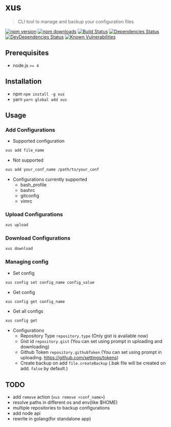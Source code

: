 # xus

> CLI tool to manage and backup your configuration files

[![npm version](https://img.shields.io/npm/v/xus.svg)](https://npmjs.org/package/xus)
[![npm downloads](https://img.shields.io/npm/dm/xus.svg)](https://npmjs.org/package/xus)
[![Build Status](https://travis-ci.org/kimxogus/xus.svg?branch=master)](https://travis-ci.org/kimxogus/xus)
[![Dependencies Status](https://david-dm.org/kimxogus/xus/status.svg)](https://david-dm.org/kimxogus/xus)
[![DevDependencies Status](https://david-dm.org/kimxogus/xus/dev-status.svg)](https://david-dm.org/kimxogus/xus?type=dev)
[![Known Vulnerabilities](https://snyk.io/test/github/kimxogus/xus/badge.svg)](https://snyk.io/test/github/kimxogus/xus)


## Prerequisites
- node.js  `>= 4`

## Installation
- npm `npm install -g xus`
- yarn `yarn global add xus`

## Usage

### Add Configurations
- Supported configuration
```bash
xus add file_name
```
    
- Not supported
```bash
xus add your_conf_name /path/to/your_conf
```

- Configurations currently supported
  - bash_profile
  - bashrc
  - gitconfig
  - vimrc
  
### Upload Configurations
```bash
xus upload
```

### Download Configurations
```bash
xus download
```

### Managing config
- Set config
```bash
xus config set config_name config_value
```

- Get config
```bash
xus config get config_name
```

- Get all configs
```bash
xus config get
```

- Configurations
  - Repository Type `repository.type` (Only gist is available now)
  - Gist id `repository.gist` (You can set using prompt in uploading and downloading)
  - Github Token `repository.githubToken` (You can set using prompt in uploading. https://github.com/settings/tokens)
  - Create backup on add `file.createBackup` (.bak file will be created on add. `false` by default.)


## TODO
- add `remove` action (`xus remove <conf_name>`)
- resolve paths in different os and env(like $HOME)
- multiple repositories to backup configurations
- add node api
- rewrite in golang(for standalone app)
